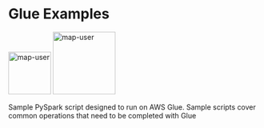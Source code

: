 # Glue Examples

<img width="85" alt="map-user" src="https://img.shields.io/badge/views-1528-green"> <img width="125" alt="map-user" src="https://img.shields.io/badge/unique visits-299-green">

Sample PySpark script designed to run on AWS Glue. Sample scripts cover common operations that need to be completed with Glue
